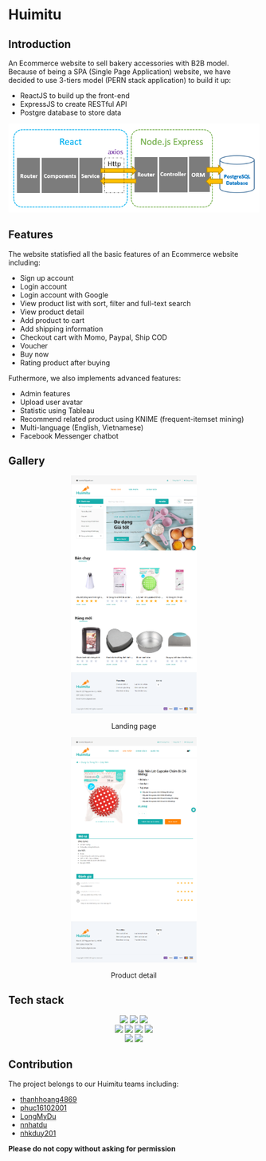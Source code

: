 # Huimitu

## Introduction

An Ecommerce website to sell bakery accessories with B2B model. Because of being a SPA (Single Page Application) website, we have decided to use 3-tiers model (PERN stack application) to build it up:

- ReactJS to build up the front-end
- ExpressJS to create RESTful API
- Postgre database to store data

<p align="center">
  <img src="./res/pern-stack.png" alt="pern"/>
</p>

## Features
The website statisfied all the basic features of an Ecommerce website including:
- Sign up account
- Login account
- Login account with Google
- View product list with sort, filter and full-text search
- View product detail
- Add product to cart
- Add shipping information
- Checkout cart with Momo, Paypal, Ship COD
- Voucher
- Buy now
- Rating product after buying

Futhermore, we also implements advanced features:
- Admin features
- Upload user avatar
- Statistic using Tableau
- Recommend related product using KNIME (frequent-itemset mining)
- Multi-language (English, Vietnamese)
- Facebook Messenger chatbot

## Gallery
<p align="center">
  <img width="50%" src="./res/landing-page.png" alt="pern"/>
</p>
<p align="center">
  Landing page
</p>

<p align="center">
  <img width="50%" src="./res/product-detail.png" alt="pern"/>
</p>
<p align="center">
  Product detail
</p>

## Tech stack

<div align="center">
  <img src="https://img.shields.io/badge/React-20232A?style=for-the-badge&logo=react&logoColor=61DAFB"/>
  <img src="https://img.shields.io/badge/Bootstrap-563D7C?style=for-the-badge&logo=bootstrap&logoColor=white"/>
  <img src="https://img.shields.io/badge/React_Router-CA4245?style=for-the-badge&logo=react-router&logoColor=white"/>
</div>

<div align="center">
  <img src="https://img.shields.io/badge/Express.js-404D59?style=for-the-badge"/>
  <img src="https://img.shields.io/badge/PostgreSQL-316192?style=for-the-badge&logo=postgresql&logoColor=white"/>
  <img src="https://img.shields.io/badge/json%20web%20tokens-323330?style=for-the-badge&logo=json-web-tokens&logoColor=pink"/>
  <img src="https://img.shields.io/badge/Tableau-E97627?style=for-the-badge&logo=Tableau&logoColor=white"/>
</div>

<div align="center">
  <img src="https://img.shields.io/badge/Heroku-430098?style=for-the-badge&logo=heroku&logoColor=white"/>
  <img src="https://img.shields.io/badge/Vercel-000000?style=for-the-badge&logo=vercel&logoColor=white"/>
</div>

## Contribution

The project belongs to our Huimitu teams including:

- [thanhhoang4869](https://github.com/thanhhoang4869)
- [phuc16102001](https://github.com/phuc16102001)
- [LongMyDu](https://github.com/longmydu)
- [nnhatdu](https://github.com/nnhatdu)
- [nhkduy201](https://github.com/nhkduy201)

**Please do not copy without asking for permission**
